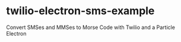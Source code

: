 # twilio-electron-sms-example
Convert SMSes and MMSes to Morse Code with Twilio and a Particle Electron
